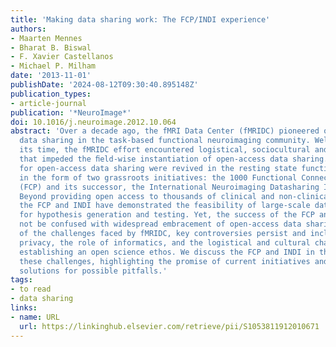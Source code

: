 ```yaml
---
title: 'Making data sharing work: The FCP/INDI experience'
authors:
- Maarten Mennes
- Bharat B. Biswal
- F. Xavier Castellanos
- Michael P. Milham
date: '2013-11-01'
publishDate: '2024-08-12T09:30:40.895148Z'
publication_types:
- article-journal
publication: '*NeuroImage*'
doi: 10.1016/j.neuroimage.2012.10.064
abstract: 'Over a decade ago, the fMRI Data Center (fMRIDC) pioneered open-access
  data sharing in the task-based functional neuroimaging community. Well ahead of
  its time, the fMRIDC effort encountered logistical, sociocultural and funding barriers
  that impeded the ﬁeld-wise instantiation of open-access data sharing. In 2009, ambitions
  for open-access data sharing were revived in the resting state functional MRI community
  in the form of two grassroots initiatives: the 1000 Functional Connectomes Project
  (FCP) and its successor, the International Neuroimaging Datasharing Initiative (INDI).
  Beyond providing open access to thousands of clinical and non-clinical imaging datasets,
  the FCP and INDI have demonstrated the feasibility of large-scale data aggregation
  for hypothesis generation and testing. Yet, the success of the FCP and INDI should
  not be confused with widespread embracement of open-access data sharing. Reminiscent
  of the challenges faced by fMRIDC, key controversies persist and include participant
  privacy, the role of informatics, and the logistical and cultural challenges of
  establishing an open science ethos. We discuss the FCP and INDI in the context of
  these challenges, highlighting the promise of current initiatives and suggesting
  solutions for possible pitfalls.'
tags:
- to read
- data sharing
links:
- name: URL
  url: https://linkinghub.elsevier.com/retrieve/pii/S1053811912010671
---
```

